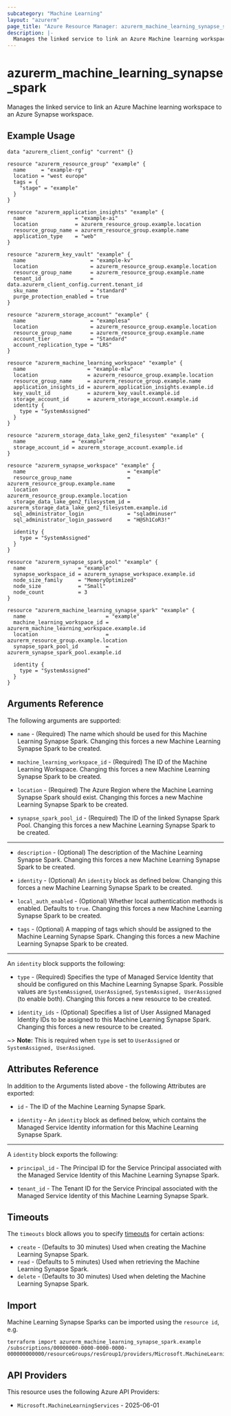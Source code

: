 ```yaml
---
subcategory: "Machine Learning"
layout: "azurerm"
page_title: "Azure Resource Manager: azurerm_machine_learning_synapse_spark"
description: |-
  Manages the linked service to link an Azure Machine learning workspace to an Azure Synapse workspace.
---
```


# azurerm_machine_learning_synapse_spark

Manages the linked service to link an Azure Machine learning workspace to an Azure Synapse workspace.

## Example Usage

```hcl
data "azurerm_client_config" "current" {}

resource "azurerm_resource_group" "example" {
  name     = "example-rg"
  location = "west europe"
  tags = {
    "stage" = "example"
  }
}

resource "azurerm_application_insights" "example" {
  name                = "example-ai"
  location            = azurerm_resource_group.example.location
  resource_group_name = azurerm_resource_group.example.name
  application_type    = "web"
}

resource "azurerm_key_vault" "example" {
  name                     = "example-kv"
  location                 = azurerm_resource_group.example.location
  resource_group_name      = azurerm_resource_group.example.name
  tenant_id                = data.azurerm_client_config.current.tenant_id
  sku_name                 = "standard"
  purge_protection_enabled = true
}

resource "azurerm_storage_account" "example" {
  name                     = "examplesa"
  location                 = azurerm_resource_group.example.location
  resource_group_name      = azurerm_resource_group.example.name
  account_tier             = "Standard"
  account_replication_type = "LRS"
}

resource "azurerm_machine_learning_workspace" "example" {
  name                    = "example-mlw"
  location                = azurerm_resource_group.example.location
  resource_group_name     = azurerm_resource_group.example.name
  application_insights_id = azurerm_application_insights.example.id
  key_vault_id            = azurerm_key_vault.example.id
  storage_account_id      = azurerm_storage_account.example.id
  identity {
    type = "SystemAssigned"
  }
}

resource "azurerm_storage_data_lake_gen2_filesystem" "example" {
  name               = "example"
  storage_account_id = azurerm_storage_account.example.id
}

resource "azurerm_synapse_workspace" "example" {
  name                                 = "example"
  resource_group_name                  = azurerm_resource_group.example.name
  location                             = azurerm_resource_group.example.location
  storage_data_lake_gen2_filesystem_id = azurerm_storage_data_lake_gen2_filesystem.example.id
  sql_administrator_login              = "sqladminuser"
  sql_administrator_login_password     = "H@Sh1CoR3!"

  identity {
    type = "SystemAssigned"
  }
}

resource "azurerm_synapse_spark_pool" "example" {
  name                 = "example"
  synapse_workspace_id = azurerm_synapse_workspace.example.id
  node_size_family     = "MemoryOptimized"
  node_size            = "Small"
  node_count           = 3
}

resource "azurerm_machine_learning_synapse_spark" "example" {
  name                          = "example"
  machine_learning_workspace_id = azurerm_machine_learning_workspace.example.id
  location                      = azurerm_resource_group.example.location
  synapse_spark_pool_id         = azurerm_synapse_spark_pool.example.id

  identity {
    type = "SystemAssigned"
  }
}
```

## Arguments Reference

The following arguments are supported:

* `name` - (Required) The name which should be used for this Machine Learning Synapse Spark. Changing this forces a new Machine Learning Synapse Spark to be created.

* `machine_learning_workspace_id` - (Required) The ID of the Machine Learning Workspace. Changing this forces a new Machine Learning Synapse Spark to be created.

* `location` - (Required) The Azure Region where the Machine Learning Synapse Spark should exist. Changing this forces a new Machine Learning Synapse Spark to be created.

* `synapse_spark_pool_id` - (Required) The ID of the linked Synapse Spark Pool. Changing this forces a new Machine Learning Synapse Spark to be created.

---

* `description` - (Optional) The description of the Machine Learning Synapse Spark. Changing this forces a new Machine Learning Synapse Spark to be created.

* `identity` - (Optional) An `identity` block as defined below. Changing this forces a new Machine Learning Synapse Spark to be created.

* `local_auth_enabled` - (Optional) Whether local authentication methods is enabled. Defaults to `true`. Changing this forces a new Machine Learning Synapse Spark to be created.

* `tags` - (Optional) A mapping of tags which should be assigned to the Machine Learning Synapse Spark. Changing this forces a new Machine Learning Synapse Spark to be created.

---

An `identity` block supports the following:

* `type` - (Required) Specifies the type of Managed Service Identity that should be configured on this Machine Learning Synapse Spark. Possible values are `SystemAssigned`, `UserAssigned`, `SystemAssigned, UserAssigned` (to enable both). Changing this forces a new resource to be created.

* `identity_ids` - (Optional) Specifies a list of User Assigned Managed Identity IDs to be assigned to this Machine Learning Synapse Spark. Changing this forces a new resource to be created.

~> **Note:** This is required when `type` is set to `UserAssigned` or `SystemAssigned, UserAssigned`.

## Attributes Reference

In addition to the Arguments listed above - the following Attributes are exported:

* `id` - The ID of the Machine Learning Synapse Spark.

* `identity` - An `identity` block as defined below, which contains the Managed Service Identity information for this Machine Learning Synapse Spark.

---

A `identity` block exports the following:

* `principal_id` - The Principal ID for the Service Principal associated with the Managed Service Identity of this Machine Learning Synapse Spark.

* `tenant_id` - The Tenant ID for the Service Principal associated with the Managed Service Identity of this Machine Learning Synapse Spark.

## Timeouts

The `timeouts` block allows you to specify [timeouts](https://developer.hashicorp.com/terraform/language/resources/configure#define-operation-timeouts) for certain actions:

* `create` - (Defaults to 30 minutes) Used when creating the Machine Learning Synapse Spark.
* `read` - (Defaults to 5 minutes) Used when retrieving the Machine Learning Synapse Spark.
* `delete` - (Defaults to 30 minutes) Used when deleting the Machine Learning Synapse Spark.

## Import

Machine Learning Synapse Sparks can be imported using the `resource id`, e.g.

```shell
terraform import azurerm_machine_learning_synapse_spark.example /subscriptions/00000000-0000-0000-0000-000000000000/resourceGroups/resGroup1/providers/Microsoft.MachineLearningServices/workspaces/workspace1/computes/compute1
```

## API Providers
<!-- This section is generated, changes will be overwritten -->
This resource uses the following Azure API Providers:

* `Microsoft.MachineLearningServices` - 2025-06-01
